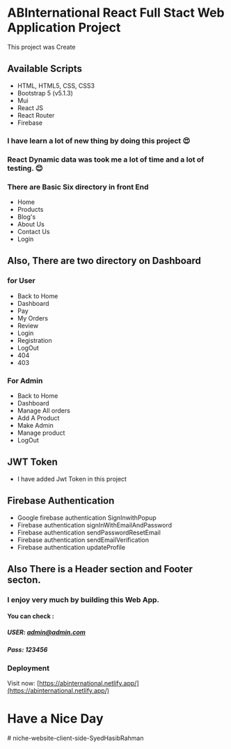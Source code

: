 # ABInternational React Full Stact Web Application Project

This project was Create 

## Available Scripts

* HTML, HTML5, CSS, CSS3
* Bootstrap 5 (v5.1.3)
* Mui
* React JS
* React Router
* Firebase

### I have learn a lot of new thing by doing this project :heart_eyes:

### React Dynamic data was took me a lot of time and a lot of testing. :blush: 

### There are Basic Six directory in front End
 * Home
 * Products
 * Blog's
 * About Us
 * Contact Us 
 * Login

## Also, There are two  directory on Dashboard
### for User
 * Back to Home
 * Dashboard
 * Pay
 * My Orders
 * Review
 * Login
 * Registration 
 * LogOut
 * 404
 * 403

### For Admin
 * Back to Home
 * Dashboard
 *  Manage All orders
 *  Add A Product
 *  Make Admin
 *  Manage product
 * LogOut

 ## JWT Token
  * I have added Jwt Token in this project
 ## Firebase Authentication
 * Google firebase authentication SignInwithPopup
 * Firebase authentication signInWithEmailAndPassword
 * Firebase authentication sendPasswordResetEmail
 * Firebase authentication sendEmailVerification
 * Firebase authentication updateProfile


## Also There is a Header section and Footer secton.

### I enjoy very much by building this Web App.

#### You can check : 
##### USER: admin@admin.com
##### Pass: 123456






### Deployment 

Visit now: [https://abinternational.netlify.app/](https://abinternational.netlify.app/)
 # Have a Nice Day

 #   n i c h e - w e b s i t e - c l i e n t - s i d e - S y e d H a s i b R a h m a n 
 
 